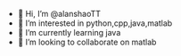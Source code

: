 - 👋 Hi, I’m @alanshaoTT
- 👀 I’m interested in python,cpp,java,matlab
- 🌱 I’m currently learning java
- 💞️ I’m looking to collaborate on matlab

<!---
alanshaoTT/alanshaoTT is a ✨ special ✨ repository because its `README.md` (this file) appears on your GitHub profile.
You can click the Preview link to take a look at your changes.
--->
